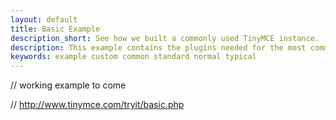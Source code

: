 ```yaml
---
layout: default
title: Basic Example
description_short: See how we built a commonly used TinyMCE instance.
description: This example contains the plugins needed for the most common use cases.
keywords: example custom common standard normal typical
---
```


// working example to come

// http://www.tinymce.com/tryit/basic.php
